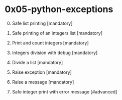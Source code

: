 # 0x05-python-exceptions

0. Safe list printing [mandatory]
1. Safe printing of an integers list [mandatory]
2. Print and count integers [mandatory]
3. Integers division with debug [mandatory]
4. Divide a list [mandatory]
5. Raise exception [mandatory]
6. Raise a message [mandatory]

7. Safe integer print with error message [#advanced]
